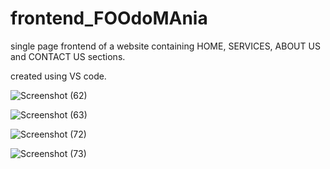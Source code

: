 # frontend_FOOdoMAnia
single page frontend of a website containing HOME, SERVICES, ABOUT US and CONTACT US sections.

created using VS code.

![Screenshot (62)](https://github.com/Mansi0218/frontend_FOOdoMAnia/assets/95520980/18475367-2032-47ff-a9c2-73009716f66a)

![Screenshot (63)](https://github.com/Mansi0218/frontend_FOOdoMAnia/assets/95520980/761c17b7-a5e9-491b-9f07-b28491a10b17)

![Screenshot (72)](https://github.com/Mansi0218/frontend_FOOdoMAnia/assets/95520980/b9d3a743-aa8d-4d90-98de-5d42b9690a3f)

![Screenshot (73)](https://github.com/Mansi0218/frontend_FOOdoMAnia/assets/95520980/6ed58385-fa6a-42ab-8d72-1acd26d458b6)

